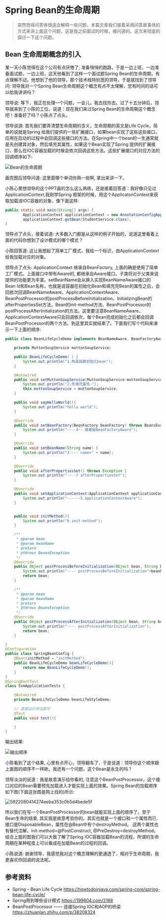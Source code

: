 # Spring Bean的生命周期

> 突然觉得问答体很适合解释一些问题，本篇文章我们接着采用问答故事体的方式来讲上面这个问题，这是我之前面试的时候，被问道的。这次来彻底的探讨一下这个问题。

## Bean 生命周期概念的引入

某一天小陈觉得在这个公司有点厌倦了, 准备悄悄的跑路，于是一边上班，一边准备面试题，一边上班，这天他看到了这样一个面试题Spring Bean的生命周期，有点理解不动，他想到了他的领导，那个技术栈特别宽的领导，于是就找到了领导问: 领导我对一个Spring Bean生命周期这个概念有点不太理解，您有时间的话可以给我讲讲吗？

领导说: 等下，我正在处理一个问题，一会儿，我去找你去。过了十五分钟后，领导就来到了小陈的工位，说道：现在我们来过Spring Bean的生命周期这个概念吧！准备好了吗？小陈点了点头。

领导说道: 首先我们要弄清楚生命周期的含义，生命周期的英文是Life Cycle，简单的说就是Spring 给我们提供的一些扩展接口，如果bean实现了这些这些接口，应用在启动的过程中会回调这些接口的方法。在Spring中一个bean的一生通常就是先创建其对象，然后填充其属性，如果这个Bean实现了Spring 提供的扩展接口，那么在IOC容器加载的时候会依次回调这些方法。这些扩展接口的对应方法的回调顺序如下:

![Bean的生命周期](http://tvax4.sinaimg.cn/large/006e5UvNgy1h2w9sjuzl9j311s0diq9w.jpg)



画完图后领导问道: 这里面哪个单词你熟一些啊, 拿出来讲一下。

小陈心里想领导的这个PPT画的怎么这么熟练，还是接着回答道：我好像只见过ApplicationContext,我刚学Spring 框架的时候，用这个ApplicatonContext来获取加载进IOC容器的对象，像下面这样:

```java
public static void main(String[] args) {
        ApplicationContext applicationContext = new AnnotationConfigApplicationContext(SpringBeanConfig.class);
        applicationContext.getBean(StudentService.class);
}
```

领导点了点头，接着说道:  大多数入门都是从这样的例子开始的，说道这里看着上面的代码你想到了设计模式的哪个模式？

小陈回答道: 这让我想起了简单工厂模式，我给一个标识，由ApplicationContext给我加载对应的对象。

领导点了点头:  ApplicationContext 继承自BeanFactory, 上面的确是使用了简单工厂模式。上面接口中带有Aware的, 都继承自Aware接口。子类将对于父类来说提供的功能更为丰富。setBeanName会从换入实现BeanNameAware接口的Bean Id和Bean名称，也就是说容器在初始化Bean和填充完Bean的属性之后，会回依次回调BeanNameAware、ApplicationContextAware、BeanPostProcessor的postProcessBeforeInitialization、InitializingBean的afterPropertiesSet方法，Bean的init-method方法、BeanPostProcessor的postProcessAfterInitialization的方法。这里要注意BeanNameAware、ApplicationContextAware只会回调依次，每个Bean完成初始化之后都会回调BeanPostProcessor的两个方法。到这里其实就结束了。下面我们写个代码来演示一下上面的顺序:

```java
public class BeanLifeCycleDemo implements BeanNameAware, BeanFactoryAware, ApplicationContextAware, InitializingBean,BeanPostProcessor{

    private MuttonSoupService muttonSoupService;

    public BeanLifeCycleDemo( ) {
        System.out.println("1.构造函数初始化bean");
    }

    @Autowired
    public void setMuttonSoupService(MuttonSoupService muttonSoupService) {
        System.out.println("2.先填充属性-");
        this.muttonSoupService = muttonSoupService;
    }

    public void sayHelloWorld(){
        System.out.println("hello world");
    }

    @Override
    public void setBeanFactory(BeanFactory beanFactory) throws BeansException {
        System.out.println("----4-- 接着是BeanFactoryAware");
    }

    @Override
    public void setBeanName(String name) {
        System.out.println("3---- name+" + name);
    }

    @Override
    public void afterPropertiesSet() throws Exception {
        System.out.println("----7 afterPropertiesSet");
    }

    @Override
    public void setApplicationContext(ApplicationContext applicationContext) throws BeansException {
        System.out.println("------5 applicationContextAware");
    }


    public void initMethod(){
        System.out.println("6 init-method");
    }

    /**
     * @param bean
     * @param beanName
     * @return
     * @throws BeansException
     */
    @Override
    public Object postProcessBeforeInitialization(Object bean, String beanName) throws BeansException {
        System.out.println("---- postProcessBeforeInitialization"+beanName);
        return bean;
    }

    /**
     * @param bean
     * @param beanName
     * @return
     * @throws BeansException
     */
    @Override
    public Object postProcessAfterInitialization(Object bean, String beanName) throws BeansException {
        System.out.println("---- postProcessAfterInitialization");
        return bean;
    }

}
@Configuration
public class SpringBeanConfig {
    @Bean(initMethod = "initMethod")
    public BeanLifeCycleDemo beanLifeCycleDemo(){
        return new BeanLifeCycleDemo();
    }
}
@SpringBootTest
class SsmApplicationTests {

    @Autowired
    private BeanLifeCycleDemo beanLifeStyleDemo;
	
    // 直接运行测试即可
    @Test
    public void test(){

    }
}    
```

输出结果:

![输出顺序](http://tvax4.sinaimg.cn/large/006e5UvNgy1h2wd0wj5swj30mz08x43s.jpg)

小陈看到了这个结果, 心里有点开心，领导翻车了，于是说道：领导你这个顺序跟上面图的顺序不一样欸。我还有一个问题，这个Bean是永生的吗？

领导淡淡的说道：我是故意演示给你看的, 注意这个BeanPostProcessor，这个接口对应的Bean需要预先加载进入才能实现上面的效果。Spring Bean的加载顺序如下图(下面这张图是网上找的)所示:

![5922080414274eeba353c0b5d4bede5f](http://tvax1.sinaimg.cn/large/006e5UvNly1h2wdagx2ywj30eq08wad8.jpg)

所以我们在写一个BeanPostProcessor的bean就能实现上面的顺序了。至于Bean生命的结束, 其实我是故意考验你的。其实也就是一个接口和一个属性而已. 接口是DisposableBean，属性在@Bean中有个destroyMethod。 这两个属性也有替代注解，init-method=@PostConstruct, @PreDestroy=destroyMethod。结合上面的图我们可以大致了解了Spring IOC容器加载Bean的流程，所谓的生命周期在某种程度上可以看成在加载Bean的过程的回调。

小陈说道: 谢谢领导，我感觉我对这个概念理解的更通透了，相对于生命周期，我更喜欢你回调的说法呢。

## 参考资料

- Spring – Bean Life Cycle https://howtodoinjava.com/spring-core/spring-bean-life-cycle/
- Spring用到哪些设计模式  https://199604.com/2188
- BeanPostProcessor —— 连接Spring IOC和AOP的桥梁  https://zhuanlan.zhihu.com/p/38208324
